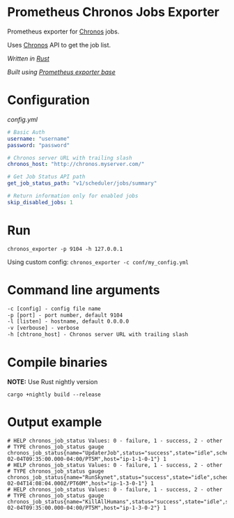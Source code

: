 # Prometheus Chronos Jobs Exporter
Prometheus exporter for [Chronos](https://github.com/mesos/chronos) jobs.

Uses [Chronos](https://github.com/mesos/chronos) API to get the job list.
 
*Written in [Rust](https://github.com/rust-lang/rust)*

*Built using [Prometheus exporter base](https://github.com/MindFlavor/prometheus_exporter_base)*

# Configuration
*config.yml*
```yaml
# Basic Auth
username: "username"
password: "password"

# Chronos server URL with trailing slash
chronos_host: "http://chronos.myserver.com/"

# Get Job Status API path
get_job_status_path: "v1/scheduler/jobs/summary"

# Return information only for enabled jobs
skip_disabled_jobs: 1
```

# Run
```chronos_exporter -p 9104 -h 127.0.0.1 ```

Using custom config:
```chronos_exporter -c conf/my_config.yml ```

# Command line arguments
```cmd
-c [config] - config file name
-p [port] - port number, default 9104
-l [listen] - hostname, default 0.0.0.0
-v [verbouse] - verbose 
-h [chtrono_host] - Chronos server URL with trailing slash
```

# Compile binaries 
**NOTE:** Use Rust nightly version

```cargo +nightly build --release```

# Output example
```promql
# HELP chronos_job_status Values: 0 - failure, 1 - success, 2 - other
# TYPE chronos_job_status gauge
chronos_job_status{name="UpdaterJob",status="success",state="idle",schedule="R/2020-02-04T09:35:00.000-04:00/PT5M",host="ip-1-1-0-1"} 1
# HELP chronos_job_status Values: 0 - failure, 1 - success, 2 - other
# TYPE chronos_job_status gauge
chronos_job_status{name="RunSkynet",status="success",state="idle",schedule="R/2020-02-04T14:08:04.000Z/PT60M",host="ip-1-3-0-1"} 1
# HELP chronos_job_status Values: 0 - failure, 1 - success, 2 - other
# TYPE chronos_job_status gauge
chronos_job_status{name="KillAllHumans",status="success",state="idle",schedule="R/2020-02-04T09:35:00.000-04:00/PT5M",host="ip-1-3-0-2"} 1
```

